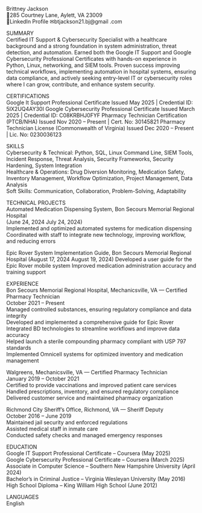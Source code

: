 Brittney Jackson  
📍285 Courtney Lane, Aylett, VA 23009  
🔗LinkedIn Profile
✉btjackson21.bj@gmail .com  

SUMMARY  
Certified IT Support & Cybersecurity Specialist with a healthcare background and a strong foundation in system administration, threat detection, and automation. Earned both the Google IT Support and Google Cybersecurity Professional Certificates with hands-on experience in Python, Linux, networking, and SIEM tools. Proven success improving technical workflows, implementing automation in hospital systems, ensuring data compliance, and actively seeking entry-level IT or cybersecurity roles where I can grow, contribute, and enhance system security.  

CERTIFICATIONS  
Google It Support Professional Certificate
 Issued May 2025 | Credential ID: 5IX2UQ4AY30I
Google Cybersecurity Professional Certificate
 Issued March 2025 | Credential ID: C08KRBHJ0FYF
Pharmacy Technician Certification (PTCB/NHA)
 Issued Nov 2020 – Present | Cert. No: 30145821
Pharmacy Technician License (Commonwealth of Virginia)
 Issued Dec 2020 – Present | Lic. No: 0230036123 

SKILLS  
Cybersecurity & Technical: Python, SQL, Linux Command Line, SIEM Tools, Incident Response, Threat Analysis, Security Frameworks, Security Hardening, System Integration  
Healthcare & Operations: Drug Diversion Monitoring, Medication Safety, Inventory Management, Workflow Optimization, Project Management, Data Analysis  
Soft Skills: Communication, Collaboration, Problem-Solving, Adaptability  

TECHNICAL PROJECTS  
Automated Medication Dispensing System, Bon Secours Memorial Regional Hospital  
(June 24, 2024   July 24, 2024)  
Implemented and optimized automated systems for medication dispensing 
 Coordinated with staff to integrate new technology, improving workflow, and reducing errors  

Epic Rover System Implementation Guide, Bon Secours Memorial Regional Hospital 
 (August 17, 2024   August 19, 2024) 
 Developed a user guide for the Epic Rover mobile system 
 Improved medication administration accuracy and training support

EXPERIENCE  
Bon Secours Memorial Regional Hospital, Mechanicsville, VA — Certified Pharmacy Technician  
October 2021 – Present  
Managed controlled substances, ensuring regulatory compliance and data integrity  
Developed and implemented a comprehensive guide for Epic Rover  
Integrated BD technologies to streamline workflows and improve data accuracy  
Helped launch a sterile compounding pharmacy compliant with USP 797 standards  
Implemented Omnicell systems for optimized inventory and medication management  

Walgreens, Mechanicsville, VA — Certified Pharmacy Technician  
January 2019 – October 2021  
Certified to provide vaccinations and improved patient care services  
Handled prescriptions, inventory, and ensured regulatory compliance  
Delivered customer service and maintained pharmacy organization  

Richmond City Sheriff’s Office, Richmond, VA — Sheriff Deputy  
October 2016 – June 2019  
Maintained jail security and enforced regulations  
Assisted medical staff in inmate care  
Conducted safety checks and managed emergency responses  

EDUCATION  
Google IT Support Professional Certificate – Coursera (May 2025)  
Google Cybersecurity Professional Certificate – Coursera (March 2025)  
Associate in Computer Science – Southern New Hampshire University (April 2024)  
Bachelor’s in Criminal Justice – Virginia Wesleyan University (May 2016)  
High School Diploma – King William High School (June 2012)  

LANGUAGES  
English
